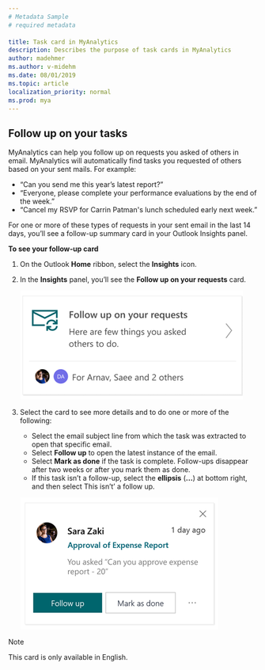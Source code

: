 ```yaml
---
# Metadata Sample
# required metadata

title: Task card in MyAnalytics
description: Describes the purpose of task cards in MyAnalytics  
author: madehmer
ms.author: v-midehm
ms.date: 08/01/2019
ms.topic: article
localization_priority: normal 
ms.prod: mya
---
```


## Follow up on your tasks

MyAnalytics can help you follow up on requests you asked of others in email. MyAnalytics will automatically find tasks you requested of others based on your sent mails.  For example:

* “Can you send me this year’s latest report?”
* “Everyone, please complete your performance evaluations by the end of the week.”
* “Cancel my RSVP for Carrin Patman's lunch scheduled early next week.”

For one or more of these types of requests in your sent email in the last 14 days, you’ll see a follow-up summary card in your Outlook Insights panel.

**To see your follow-up card**

1. On the Outlook **Home** ribbon, select the **Insights** icon.
2. In the **Insights** panel, you’ll see the **Follow up on your requests** card.

   ![Follow-up card](../../../Images/mya/use/follow-up.PNG)

3. Select the card to see more details and to do one or more of the following:

   * Select the email subject line from which the task was extracted to open that specific email.
   * Select **Follow up** to open the latest instance of the email.
   * Select **Mark as done** if the task is complete. Follow-ups disappear after two weeks or after you mark them as done.
   * If this task isn’t a follow-up, select the **ellipsis** (**…**) at bottom right, and then select This isn’t’ a follow up.

   ![Follow-up card details](../../../Images/mya/use/follow-up-details.PNG)

> [!Note]
> This card is only available in English.

